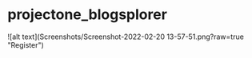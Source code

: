 # projectone_blogsplorer
![alt text](Screenshots/Screenshot-2022-02-20 13-57-51.png?raw=true "Register")
